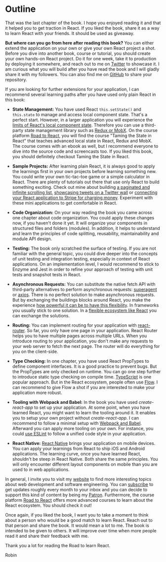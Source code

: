 # Outline

That was the last chapter of the book. I hope you enjoyed reading it and that it helped you to get traction in React. If you liked the book, share it as a way to learn React with your friends. It should be used as giveaway.

**But where can you go from here after reading this book?** You can either extend the application on your own or give your own React project a shot. Before you dive into another book, course or tutorial, you should create your own hands-on React project. Do it for one week, take it to production by deploying it somewhere, and reach out to me on [Twitter](https://twitter.com/rwieruch) to showcase it. I am curious what you will build after you have read the book and I will gladly share it with my followers. You can also find me on [GitHub](https://github.com/rwieruch) to share your repository.

If you are looking for further extensions for your application, I can recommend several learning paths after you have used only plain React in this book:

* **State Management:** You have used React `this.setState()` and `this.state` to manage and access local component state. That's a perfect start. However, in a larger application you will experience the [limits of React's local component state](https://www.robinwieruch.de/learn-react-before-using-redux/). Therefore you can use a third-party state management library such as [Redux or MobX](https://www.robinwieruch.de/redux-mobx-confusion/). On the course platform [Road to React](https://roadtoreact.com/), you will find the course "Taming the State in React" that teaches advanced local state in React, Redux and MobX. The course comes with an ebook as well, but I recommend everyone to dive into the source code and screencasts too. If you liked this book, you should definitely checkout Taming the State in React.

* **Sample Projects:** After learning plain React, it is always good to apply the learnings first in your own projects before learning something new. You could write your own tic-tac-toe game or a simple calculator in React. There are plenty of tutorials out there that use only React to build something exciting. Check out mine about building [a paginated and infinite scrolling list](https://www.robinwieruch.de/react-paginated-list/), [showcasing tweets on a Twitter wall](https://www.robinwieruch.de/react-svg-patterns/) or [connecting your React application to Stripe for charging money](https://www.robinwieruch.de/react-express-stripe-payment/). Experiment with these mini applications to get comfortable in React.

* **Code Organization:** On your way reading the book you came across one chapter about code organization. You could apply these changes now, if you haven't done it yet. It will organize your components in structured files and folders (modules). In addition, it helps to understand and learn the principles of code splitting, reusability, maintainability and module API design.

* **Testing:** The book only scratched the surface of testing. If you are not familiar with the general topic, you could dive deeper into the concepts of unit testing and integration testing, especially in context of React applications. On an implementation level, I would recommend to stick to Enzyme and Jest in order to refine your approach of testing with unit tests and snapshot tests in React.

* **Asynchronous Requests:** You can substitute the native fetch API with third-party alternatives to perform asynchronous requests: [superagent](https://github.com/visionmedia/superagent) or [axios](https://github.com/mzabriskie/axios). There is no perfect solution to make asynchronous requests. But by exchanging the buildings blocks around React, you make the experience [how powerful it can be to have this flexibility](https://www.robinwieruch.de/reasons-why-i-moved-from-angular-to-react/). In frameworks you usually stick to one solution. In a [flexible ecosystem like React](https://www.robinwieruch.de/essential-react-libraries-framework/) you can exchange the solutions.

* **Routing:** You can implement routing for your application with [react-router](https://github.com/ReactTraining/react-router). So far, you only have one page in your application. React Router helps you to have multiple pages across multiple URLs. When you introduce routing to your application, you don't make any requests to your web server to fetch the next page. The router will do everything for you on the client-side.

* **Type Checking:** In one chapter, you have used React PropTypes to define component interfaces. It is a good practice to prevent bugs. But the PropTypes are only checked on runtime. You can go one step further to introduce static type checking on compile time. [TypeScript](https://www.typescriptlang.org/) is one popular approach. But in the React ecosystem, people often use [Flow](https://flowtype.org/). I can recommend to give Flow a shot if you are interested to make your application more robust.

* **Tooling with Webpack and Babel:** In the book you have used *create-react-app* to set up your application. At some point, when you have learned React, you might want to learn the tooling around it. It enables you to setup your own project without *create-react-app*. I can recommend to follow a minimal setup with [Webpack and Babel](https://www.robinwieruch.de/minimal-react-webpack-babel-setup/). Afterward you can apply more tooling on your own. For instance, you could [use ESLint](https://www.robinwieruch.de/react-eslint-webpack-babel/) to follow a unified code style in your application.

* **React Native:** [React Native](https://facebook.github.io/react-native/) brings your application on mobile devices. You can apply your learnings from React to ship iOS and Android applications. The learning curve, once you have learned React, shouldn't be steep in React Native. Both share the same principles. You will only encounter different layout components on mobile than you are used to in web applications.

In general, I invite you to visit my [website](https://www.robinwieruch.de/) to find more interesting topics about web development and software engineering. You can [subscribe](https://www.getrevue.co/profile/rwieruch) to get updates roughly every month to your inbox and you can decide to support this kind of content by being my [Patron](https://www.patreon.com/rwieruch). Furthermore, the course platform [Road to React](https://roadtoreact.com/) offers more advanced courses to learn about the React ecosystem. You should check it out!

Once again, if you liked the book, I want you to take a moment to think about a person who would be a good match to learn React. Reach out to that person and share the book. It would mean a lot to me. The book is intended to be given to others. It will improve over time when more people read it and share their feedback with me.

Thank you a lot for reading the Road to learn React.

Robin
